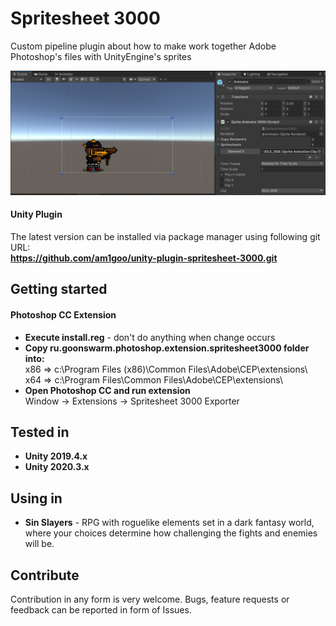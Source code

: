 # Spritesheet 3000
Custom pipeline plugin about how to make work together Adobe Photoshop's files with UnityEngine's sprites
<p align="center">
  <img src="Readme/header-image.png" alt="header-image"/>
</p>

#### Unity Plugin
The latest version can be installed via package manager using following git URL: \
**https://github.com/am1goo/unity-plugin-spritesheet-3000.git**

## Getting started
#### Photoshop CC Extension
- **Execute install.reg** - don't do anything when change occurs
- **Copy ru.goonswarm.photoshop.extension.spritesheet3000 folder into:** \
	x86 => c:\\Program Files (x86)\\Common Files\\Adobe\\CEP\\extensions\\ \
	x64 => c:\\Program Files\\Common Files\\Adobe\\CEP\\extensions\\
- **Open Photoshop CC and run extension**\
Window -> Extensions -> Spritesheet 3000 Exporter

## Tested in
- **Unity 2019.4.x**
- **Unity 2020.3.x**

## Using in
- **Sin Slayers** - RPG with roguelike elements set in a dark fantasy world, where your choices determine how challenging the fights and enemies will be.

## Contribute
Contribution in any form is very welcome. Bugs, feature requests or feedback can be reported in form of Issues.

